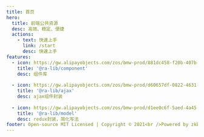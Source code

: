 ```yaml
---
title: 首页
hero:
  title: 前端公共资源
  desc: 高效、稳定、便捷
  actions:
    - text: 快速上手
      link: /start
      desc: 快速上手
features:
  - icon: https://gw.alipayobjects.com/zos/bmw-prod/881dc458-f20b-407b-947a-95104b5ec82b/k79dm8ih_w144_h144.png
    title: '@ra-lib/component'
    desc: 组件库
    
  - icon: https://gw.alipayobjects.com/zos/bmw-prod/d60657df-0822-4631-9d7c-e7a869c2f21c/k79dmz3q_w126_h126.png
    title: '@ra-lib/ajax'
    desc: ajax组件封装
    
  - icon: https://gw.alipayobjects.com/zos/bmw-prod/d1ee0c6f-5aed-4a45-a507-339a4bfe076c/k7bjsocq_w144_h144.png
    title: '@ra-lib/model'
    desc: redux封装，简化写法
footer: Open-source MIT Licensed | Copyright © 2021<br />Powered by zkboys
---
```

